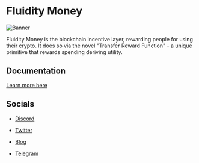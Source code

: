 
# Fluidity Money

![Banner](https://landing-cdn.s3.ap-southeast-2.amazonaws.com/gitbook-content/BANNER_FLUIDITY+(4).png "Banner")

Fluidity Money is the blockchain incentive layer, rewarding people for
using their crypto. It does so via the novel "Transfer Reward Function" -
a unique primitive that rewards spending deriving utility.

## Documentation

[Learn more here](https://fluidity.money "Landing site")

## Socials

- [Discord](https://discord.gg/fluidity "Discord")

- [Twitter](https://twitter.com/fluiditylabs "Twitter")

- [Blog](https://blog.fluidity.money/ "Blog")

- [Telegram](https://t.me/fluiditymoney "Telegram")
